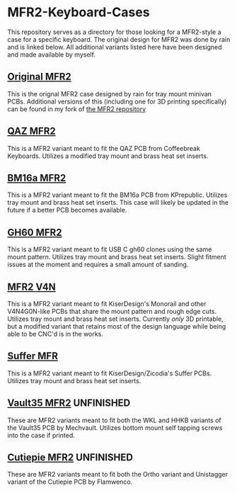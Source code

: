 # MFR2-Keyboard-Cases
This repository serves as a directory for those looking for a MFR2-style a case for a specific keyboard. The original design for MFR2 was done by rain and is linked below. All additional variants listed here have been designed and made available by myself.

## [Original MFR2](https://github.com/rainkeebs/mfr2)
This is the orignal MFR2 case designed by rain for tray mount minivan PCBs.
Additional versions of this (including one for 3D printing specifically) can be found in my fork of [the MFR2 repository](https://github.com/seirin-blu/mfr2)

## [QAZ MFR2](https://github.com/seirin-blu/QAZ-MFR)
This is a MFR2 variant meant to fit the QAZ PCB from Coffeebreak Keyboards. Utilizes a modified tray mount and brass heat set inserts.

## [BM16a MFR2](https://github.com/seirin-blu/BM16a-MFR2)
This is a MFR2 variant meant to fit the BM16a PCB from KPrepublic. Utilizes tray mount and brass heat set inserts.
This case will likely be updated in the future if a better PCB becomes available.

## [GH60 MFR2](https://github.com/seirin-blu/GH60-MFR2)
This is a MFR2 variant meant to fit USB C gh60 clones using the same mount pattern. Utilizes tray mount and brass heat set inserts.
Slight fitment issues at the moment and requires a small amount of sanding.

## [MFR2 V4N](https://github.com/seirin-blu/MFR2V4N)
This is a MFR2 variant meant to fit KiserDesign's Monorail and other V4N4G0N-like PCBs that share the mount pattern and rough edge cuts. Utilizes tray mount and brass heat set inserts.
Currently *only* 3D printable, but a modified variant that retains most of the design language while being able to be CNC'd is in the works.

## [Suffer MFR](https://github.com/seirin-blu/Suffer-MFR2)
This is a MFR2 variant meant to fit KiserDesign/Zicodia's Suffer PCBs. Utilizes tray mount and brass heat set inserts.

## [Vault35 MFR2](https://github.com/seirin-blu/Vault35-MFR2) UNFINISHED
These are MFR2 variants meant to fit both the WKL and HHKB variants of the Vault35 PCB by Mechvault. Utilizes bottom mount self tapping screws into the case if printed.

## [Cutiepie MFR2](https://github.com/seirin-blu/Cutiepie-MFR2) UNFINISHED
These are MFR2 variants meant to fit both the Ortho variant and Unistagger variant of the Cutiepie PCB by Flamwenco.
